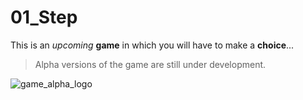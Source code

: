 # 01_Step
This is an *upcoming* **game** in which you will have to make a **choice**...
> Alpha versions of the game are still under development.

![game_alpha_logo](https://raw.githubusercontent.com/KotLut/01_Step/refs/heads/a_bit_of_graphics/01_Step_alpha-logo.png)
